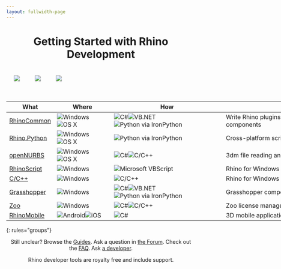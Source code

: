 ```yaml
---
layout: fullwidth-page
---
```


<div align="center"><h1 id="getting-started-with-rhino-development">Getting Started with Rhino Development</h1></div>

<div>
  <table style="width:100%; border: 1px; margin: 0 auto; padding:0; border-spacing: 0px; border-collapse: separate;">
    <tbody>
      <tr>
        <td style="padding: 20px; text-align: center;">
          <a href="{{ site.baseurl }}/guides/#grasshopper" title="Grasshopper Components">
            <img src="{{ site.baseurl }}/images/ghcomponent_logo_intro.png" class="index_use_images">
          </a>
        </td>
        <td style="padding: 20px; text-align: center;">
          <a href="{{ site.baseurl }}/guides/#rhinocommon" title="RhinoCommon: The cross-platform .NET API for Rhino and Grasshopper">
            <img src="{{ site.baseurl }}/images/rhinocommon_logo_intro.png" class="index_use_images">
          </a>
        </td>
        <td style="padding: 20px; text-align: center;">
          <a href="{{ site.baseurl }}/guides/#rhinopython" title="Rhino.Python: Pythonic in three dimensions!">
            <img src="{{ site.baseurl }}/images/rhino_python_logo_intro.png" class="index_use_images">
          </a>
        </td>
      </tr>
    </tbody>
  </table>
</div>


<br>


<div class="table-responsive" align="center">
<table class="table" style="width:940px;">
  <thead>
    <tr style="border-bottom:1pt solid black;">
      <th>What</th>
      <th>Where</th>
      <th>How</th>
      <th>Why</th>
    </tr>
  </thead>
  <tbody class="table-striped index_table">
  <tr>
    <td><a href="{{ site.baseurl }}/guides/#rhinocommon" title="RhinoCommon: The cross-platform toolkit for Rhino and Grasshopper"> RhinoCommon</a></td>
	<td><img src="{{ site.baseurl }}/images/win_logo_small.png" alt="Windows" class="index_table_icon" title="Windows"><img src="{{ site.baseurl }}/images/mac_logo_small.png" alt="OS X" class="index_table_icon" title="Mac OS X"></td>
	<td><img src="{{ site.baseurl }}/images/cs_logo_small.png" alt="C#" class="index_table_icon" title="C#"><img src="{{ site.baseurl }}/images/vb_logo_small.png" alt="VB.NET" class="index_table_icon" title="VB.NET"><img src="{{ site.baseurl }}/images/python_logo_small.png" alt="Python via IronPython" class="index_table_icon" title="Python via IronPython"></td>
    <td class="index_table_primary_use">Write Rhino plugins & Grasshopper components</td>  
  </tr>
  <tr>
    <td><a href="{{ site.baseurl }}/guides/#rhinopython" title="Rhino.Python: Pythonic in three dimensions!"> Rhino.Python</a></td>
	<td><img src="{{ site.baseurl }}/images/win_logo_small.png" alt="Windows" class="index_table_icon" title="Windows"><img src="{{ site.baseurl }}/images/mac_logo_small.png" alt="OS X" class="index_table_icon" title="Mac OS X"></td>
	<td><img src="{{ site.baseurl }}/images/python_logo_small.png" alt="Python via IronPython" class="index_table_icon" title="Python via IronPython"></td>
    <td class="index_table_primary_use">Cross-platform scripting</td>  
  </tr>
  <tr>
    <td><a href="{{ site.baseurl }}/guides/#opennurbs" title="openNURBS is free and open source"> openNURBS</a></td>
	<td><img src="{{ site.baseurl }}/images/win_logo_small.png" alt="Windows" class="index_table_icon" title="Windows"><img src="{{ site.baseurl }}/images/mac_logo_small.png" alt="OS X" class="index_table_icon" title="Mac OS X"></td>
	<td><img src="{{ site.baseurl }}/images/cs_logo_small.png" alt="C#" class="index_table_icon" title="C#"><img src="{{ site.baseurl }}/images/cpp_logo_small.png" alt="C/C++" class="index_table_icon" title="C/C++"></td>
    <td class="index_table_primary_use">3dm file reading and writing</td>  
  </tr>
  <tr>
    <td><a href="{{ site.baseurl }}/guides/#rhinoscript" title="RhinoScript is based on Microsoft's VBScript language"> RhinoScript</a></td>
	<td><img src="{{ site.baseurl }}/images/win_logo_small.png" alt="Windows" class="index_table_icon" title="Windows"></td>
	<td><img src="{{ site.baseurl }}/images/vbscript_logo_small.png" alt="Microsoft VBScript" class="index_table_icon" title="Microsoft VBScript"></td>
    <td class="index_table_primary_use">Rhino for Windows scripting</td>  
  </tr>
  <tr>
    <td><a href="{{ site.baseurl }}/guides/#cc" title="C/C++ SDK for Rhino for Windows"> C/C++</a></td>
	<td><img src="{{ site.baseurl }}/images/win_logo_small.png" alt="Windows" class="index_table_icon" title="Windows"></td>
	<td><img src="{{ site.baseurl }}/images/cpp_logo_small.png" alt="C/C++" class="index_table_icon" title="C/C++"></td>
    <td class="index_table_primary_use">Rhino for Windows plugins</td>  
  </tr>
   <tr>
    <td><a href="{{ site.baseurl }}/guides/#grasshopper" title="Grasshopper Component Development"> Grasshopper</a></td>
	<td><img src="{{ site.baseurl }}/images/win_logo_small.png" alt="Windows" class="index_table_icon" title="Windows"></td>
	<td><img src="{{ site.baseurl }}/images/cs_logo_small.png" alt="C#" class="index_table_icon" title="C#"><img src="{{ site.baseurl }}/images/vb_logo_small.png" alt="VB.NET" class="index_table_icon" title="VB.NET"><img src="{{ site.baseurl }}/images/python_logo_small.png" alt="Python via IronPython" class="index_table_icon" title="Python via IronPython"></td>
    <td class="index_table_primary_use">Grasshopper components</td>  
  </tr>
  <!--
  <tr>
    <td><a href="{{ site.baseurl }}/guides/#rdk" title="Renderer Development Kit"> RDK</a></td>
	<td><img src="{{ site.baseurl }}/images/win_logo_small.png" alt="Windows" class="index_table_icon" title="Windows"></td>
	<td><img src="{{ site.baseurl }}/images/cs_logo_small.png" alt="C#" class="index_table_icon" title="C#"><img src="{{ site.baseurl }}/images/cpp_logo_small.png" alt="C/C++" class="index_table_icon" title="C/C++"><img src="{{ site.baseurl }}/images/vbscript_logo_small.png" alt="Microsoft VBScript" class="index_table_icon" title="Microsoft VBScript"></td>
    <td class="index_table_primary_use">Renderer plugin development on Windows.</td>  
  </tr>
  -->
  <!-- RAP is really just a feature of the C/C++ SDK and the RhinoCommon SDK
  <tr>
    <td><a href="{{ site.baseurl }}/guides/#rap" title="Rhino Application Platform"> RAP</a></td>
	<td><img src="{{ site.baseurl }}/images/win_logo_small.png" alt="Windows" class="index_table_icon" title="Windows"></td>
	<td><img src="{{ site.baseurl }}/images/cs_logo_small.png" alt="C#" class="index_table_icon" title="C#"><img src="{{ site.baseurl }}/images/cpp_logo_small.png" alt="C/C++" class="index_table_icon" title="C/C++"></td>
    <td class="index_table_primary_use">"Skinning" Rhino for Windows.</td>  
  </tr>
  -->
  <tr>
    <td><a href="{{ site.baseurl }}/guides/#zoo" title="Zoo License Manager Plugins"> Zoo</a></td>
	<td><img src="{{ site.baseurl }}/images/win_logo_small.png" alt="Windows" class="index_table_icon" title="Windows"></td>
	<td><img src="{{ site.baseurl }}/images/cs_logo_small.png" alt="C#" class="index_table_icon" title="C#"><img src="{{ site.baseurl }}/images/cpp_logo_small.png" alt="C/C++" class="index_table_icon" title="C/C++"></td>
    <td class="index_table_primary_use">Zoo license manager plugins on Windows</td>  
  </tr>
  <tr>
    <td><a href="{{ site.baseurl }}/guides/#rhinomobile" title="Tools for using 3dm files in mobile applications"> RhinoMobile</a></td>
	<td><img src="{{ site.baseurl }}/images/android_logo_small.png" alt="Android" class="index_table_icon" title="Android"><img src="{{ site.baseurl }}/images/ios_logo_small.png" alt="iOS" class="index_table_icon" title="Apple iOS"></td>
	<td><img src="{{ site.baseurl }}/images/cs_logo_small.png" alt="C#" class="index_table_icon" title="C#"></td>
    <td class="index_table_primary_use">3D mobile application development</td>  
  </tr>
 </tbody>
 </table>
 </div>

{: rules="groups"}

<div align="center">
<p>Still unclear?  Browse the <a href="{{ site.baseurl }}/guides/">Guides</a>.  Ask a question in <a href="{{ site.baseurl }}/guides/general/contributing/#discourse">the Forum</a>.  Check out the <a href="{{ site.baseurl }}/guides/general/frequently_asked_questions/">FAQ</a>. Ask <a href="{{ site.baseurl }}/guides/general/contributing/#contacts">a developer</a>.</p>

<p>Rhino developer tools are royalty free and include support.</p>
</div>
